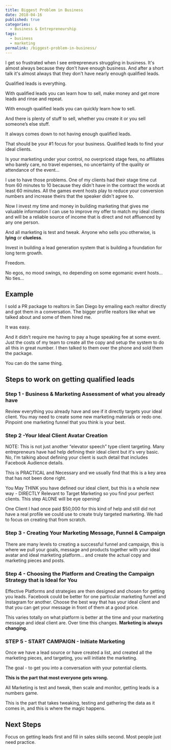 ```yaml
---
title: Biggest Problem in Business
date: 2018-04-16
published: true
categories:
  - Business & Entrepreneurship
tags:
  - business
  - marketing
permalink: /biggest-problem-in-business/
---
```

I get so frustrated when I see entrepreneurs struggling in business. It's almost always because they don't have enough business. And after a short talk it's almost always that they don't have nearly enough qualified leads.

Qualified leads is everything.

With qualified leads you can learn how to sell, make money and get more leads and rinse and repeat.

With enough qualified leads you can quickly learn how to sell.

And there is plenty of stuff to sell, whether you create it or you sell someone’s else stuff.

It always comes down to not having enough qualified leads.

That should be your #1 focus for your business. Qualified leads to find your ideal clients.

Is your marketing under your control, no overpriced stage fees, no affiliates who barely care, no travel expenses, no uncertainty of the quality or attendance of the event...

I use to have those problems. One of my clients had their stage time cut from 60 minutes to 10 because they didn't have in the contract the words at least 60 minutes. All the games event hosts play to reduce your conversion numbers and increase theirs that the speaker didn't agree to.

Now I invest my time and money in building marketing that gives me valuable information I can use to improve my offer to match my ideal clients and will be a reliable source of income that is direct and not affluenced by any one person.

And all marketing is test and tweak. Anyone who sells you otherwise, is **lying** or **clueless**.

Invest in building a lead generation system that is building a foundation for long term growth.

Freedom.

No egos, no mood swings, no depending on some egomanic event hosts... No ties…

## Example
I sold a PR package to realtors in San Diego by emailing each realtor directly and got them in a conversation. The bigger profile realtors like what we talked about and some of them hired me.

It was easy.

And it didn’t require me having to pay a huge speaking fee at some event. Just the costs of my team to create all the copy and setup the system to do all this in great number. I then talked to them over the phone and sold them the package.

You can do the same thing.

## Steps to work on getting qualified leads
### Step 1 - Business &amp; Marketing Assessment of what you already have

Review everything you already have and see if it directly targets your ideal client. You may need to create some new marketing materials or redo one. Pinpoint one marketing funnel that you think is your best.

### Step 2 -Your Ideal Client Avatar Creation

NOTE: This is not just another “elevator speech” type client targeting. Many entrepreneurs have had help defining their ideal client but it's very basic. No, I'm talking about defining your client is such detail that includes Facebook Audience details.

This is PRACTICAL and Necessary and we usually find that this is a key area that has not been done right.

You May THINK you have defined our ideal client, but this is a whole new way - DIRECTLY Relevant to Target Marketing so you find your perfect clients. This step ALONE will be eye opening!

One Client I had once paid $50,000 for this kind of help and still did not have a real profile we could use to create truly targeted marketing. We had to focus on creating that from scratch.

### Step 3 - Creating Your Marketing Message, Funnel &amp; Campaign

There are many levels to creating a successful funnel and campaign, this is where we pull your goals, message and products together with your ideal avatar and ideal marketing platform… and create the actual copy and marketing pieces and posts.

### Step 4 - Choosing the Platform and Creating the Campaign Strategy that is Ideal for You

Effective Platforms and strategies are then designed and chosen for getting you leads. Facebook could be better for one particular marketing funnel and Instagram for another. Choose the best way that has your ideal client and that you can get your message in front of them at a good price.

This varies totally on what platform is better at the time and your marketing message and ideal client are. Over time this changes. **Marketing is always changing.**

### STEP 5 - START CAMPAIGN - Initiate Marketing

Once we have a lead source or have created a list, and created all the marketing pieces, and targeting, you will initiate the marketing.

The goal - to get you into a conversation with your potential clients.

**This is the part that most everyone gets wrong.**

All Marketing is test and tweak, then scale and monitor, getting leads is a numbers game.

This is the part that takes tweaking, testing and gathering the data as it comes in, and this is where the magic happens.

## Next Steps

Focus on getting leads first and fill in sales skills second. Most people just need practice.